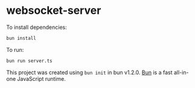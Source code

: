 # websocket-server

To install dependencies:

```bash
bun install
```

To run:

```bash
bun run server.ts
```

This project was created using `bun init` in bun v1.2.0. [Bun](https://bun.sh) is a fast all-in-one JavaScript runtime.
